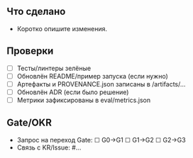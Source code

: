## Что сделано
- Коротко опишите изменения.

## Проверки
- [ ] Тесты/линтеры зелёные
- [ ] Обновлён README/пример запуска (если нужно)
- [ ] Артефакты и PROVENANCE.json записаны в /artifacts/...
- [ ] Обновлён ADR (если было решение)
- [ ] Метрики зафиксированы в eval/metrics.json

## Gate/OKR
- Запрос на переход Gate:  ☐ G0→G1 ☐ G1→G2 ☐ G2→G3
- Связь с KR/Issue: #...
